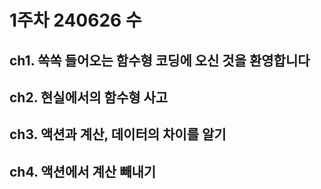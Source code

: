 # 1주차 240626 수
## ch1. 쏙쏙 들어오는 함수형 코딩에 오신 것을 환영합니다
## ch2. 현실에서의 함수형 사고
## ch3. 액션과 계산, 데이터의 차이를 알기
## ch4. 액션에서 계산 빼내기